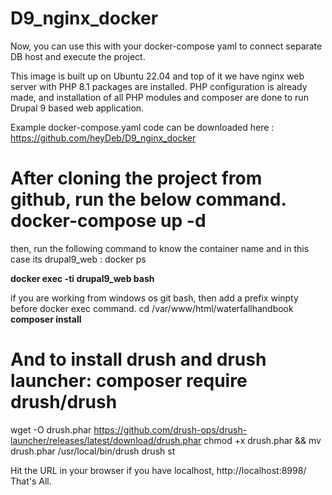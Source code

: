 # D9_nginx_docker
Now, you can use this with your docker-compose yaml to connect separate DB host and execute the project.

This image is built up on Ubuntu 22.04 and top of it we have nginx web server with PHP 8.1 packages are installed. PHP configuration is already made, and installation of all PHP modules and composer are done to run Drupal 9 based web application.

Example docker-compose.yaml code can be downloaded here : https://github.com/heyDeb/D9_nginx_docker

# After cloning the project from github, run the below command. docker-compose up -d

then, run the following command to know the container name and in this case its drupal9_web
: docker ps

<strong>docker exec -ti drupal9_web bash</strong>

if you are working from windows os git bash, then add a prefix winpty before docker exec command.
cd /var/www/html/waterfallhandbook
<strong>composer install</strong>

# And to install drush and drush launcher: composer require drush/drush
wget -O drush.phar https://github.com/drush-ops/drush-launcher/releases/latest/download/drush.phar
chmod +x drush.phar && mv drush.phar /usr/local/bin/drush
drush st

Hit the URL in your browser if you have localhost, http://localhost:8998/ That's All.
